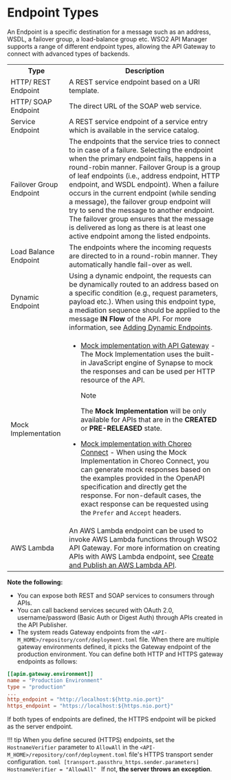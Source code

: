 # Endpoint Types

An Endpoint is a specific destination for a message such as an address, WSDL, a failover group, a load-balance group etc. WSO2 API Manager supports a range of different endpoint types, allowing the API Gateway to connect with advanced types of backends.

<table>
<tr>
<th><b>Type</b></th>
<th><b>Description</b></th>
</tr>
<tr>
<td>HTTP/ REST Endpoint</td>
<td>A REST service endpoint based on a URI template. </td>
</tr>
<tr>
<td>HTTP/ SOAP Endpoint</td>
<td>The direct URL of the SOAP web service.</td>
</tr>
<tr><td>Service Endpoint</td><td>A REST service endpoint of a service entry which is available in the service catalog.</td>
</tr>
<tr><td>Failover Group Endpoint</td>
<td>The endpoints that the service tries to connect to in case of a failure. Selecting the endpoint when the primary endpoint fails, happens in a round-robin manner. Failover Group is a group of leaf endpoints (i.e., address endpoint, HTTP endpoint, and WSDL endpoint). When a failure occurs in the current endpoint (while sending a message), the failover group endpoint will try to send the message to another endpoint. The failover group ensures that the message is delivered as long as there is at least one active endpoint among the listed endpoints.</td>
</tr>
<tr>
<td>Load Balance Endpoint</td>
<td>The endpoints where the incoming requests are directed to in a round-robin manner. They automatically handle fail-over as well.</td>
</tr>
<tr><td>Dynamic Endpoint</td>
<td>Using a dynamic endpoint, the requests can be dynamically routed to an address based on a specific condition (e.g., request parameters, payload etc.). When using this endpoint type, a mediation sequence should be applied to the message <b>IN Flow</b> of the API. For more information, see <a href="{{base_path}}/design/api-policies/gateway-policies/adding-dynamic-endpoints/">Adding Dynamic Endpoints</a>.</td>
</tr>
<tr><td>Mock Implementation</td>
<td>
<ul>
<li><a href="{{base_path}}/design/prototype-api/create-mocked-js-api/">Mock implementation with API Gateway</a> - The Mock Implementation uses the built-in JavaScript engine of Synapse to mock the responses and can be used per HTTP resource of the API.</br>
<div class="admonition note">
<p class="admonition-title">Note</p>
<p>The <b>Mock Implementation</b> will be only available for APIs that are in the <b>CREATED</b> or <b>PRE-RELEASED</b> state.</p>
</div></li>
<li>
<a href="{{base_path}}/design/prototype-api/create-mocked-oas-api/">Mock implementation with Choreo Connect</a> - When using the Mock Implementation in Choreo Connect, you can generate mock responses based on the examples provided in the OpenAPI specification and directly get the response. For non-default cases, the exact response can be requested using the <code>Prefer</code> and <code>Accept</code> headers.
</li>
</td>
</tr>
<tr><td>AWS Lambda</td><td>An AWS Lambda endpoint can be used to invoke AWS Lambda functions through WSO2 API Gateway. For more information on creating APIs with AWS Lambda endpoint, see <a href="{{base_path}}/tutorials/create-and-publish-awslambda-api/">Create and Publish an AWS Lambda API</a>.</td>
</tr>
</table>

**Note the following:**

-   You can expose both REST and SOAP services to consumers through APIs.
-   You can call backend services secured with OAuth 2.0, username/password (Basic Auth or Digest Auth) through APIs created in the API Publisher.
-   The system reads Gateway endpoints from the `<API-M_HOME>/repository/conf/deployment.toml` file. When there are
 multiple gateway environments defined, it picks the Gateway endpoint of the production environment. You can define both HTTP and HTTPS gateway endpoints as follows:

```toml
[[apim.gateway.environment]]
name = "Production Environment"
type = "production"
...
http_endpoint = "http://localhost:${http.nio.port}"
https_endpoint = "https://localhost:${https.nio.port}"
```

If both types of endpoints are defined, the HTTPS endpoint will be picked as the server endpoint.

!!! tip
    When you define secured (HTTPS) endpoints, set the `HostnameVerifier` parameter to `AllowAll` in the `<API-M_HOME>/repository/conf/deployment.toml` file's HTTPS transport sender configuration.
     ```toml
     [transport.passthru_https.sender.parameters]
     HostnameVerifier = "AllowAll"
     ```
    If not, **the server throws an exception**.

